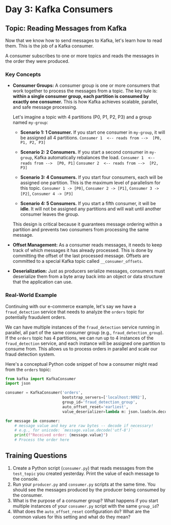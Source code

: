 # Day 3: Kafka Consumers

## Topic: Reading Messages from Kafka

Now that we know how to send messages to Kafka, let's learn how to read them. This is the job of a Kafka consumer.

A consumer subscribes to one or more topics and reads the messages in the order they were produced.

### Key Concepts

*   **Consumer Groups:** A consumer group is one or more consumers that work together to process the messages from a topic. The key rule is: **within a single consumer group, each partition is consumed by exactly one consumer.** This is how Kafka achieves scalable, parallel, and safe message processing.

    Let's imagine a topic with 4 partitions (P0, P1, P2, P3) and a group named `my-group`:

    *   **Scenario 1: 1 Consumer.** If you start one consumer in `my-group`, it will be assigned all 4 partitions.
        `Consumer 1  <-- reads from -->  [P0, P1, P2, P3]`

    *   **Scenario 2: 2 Consumers.** If you start a second consumer in `my-group`, Kafka automatically rebalances the load. 
        `Consumer 1  <-- reads from -->  [P0, P1]`
        `Consumer 2  <-- reads from -->  [P2, P3]`

    *   **Scenario 3: 4 Consumers.** If you start four consumers, each will be assigned one partition. This is the maximum level of parallelism for this topic.
        `Consumer 1 -> [P0]`, `Consumer 2 -> [P1]`, `Consumer 3 -> [P2]`, `Consumer 4 -> [P3]`

    *   **Scenario 4: 5 Consumers.** If you start a fifth consumer, it will be **idle**. It will not be assigned any partitions and will wait until another consumer leaves the group.

    This design is critical because it guarantees message ordering within a partition and prevents two consumers from processing the same message.
*   **Offset Management:** As a consumer reads messages, it needs to keep track of which messages it has already processed. This is done by committing the offset of the last processed message. Offsets are committed to a special Kafka topic called `__consumer_offsets`.
*   **Deserialization:** Just as producers serialize messages, consumers must deserialize them from a byte array back into an object or data structure that the application can use.

### Real-World Example

Continuing with our e-commerce example, let's say we have a `fraud_detection` service that needs to analyze the `orders` topic for potentially fraudulent orders.

We can have multiple instances of the `fraud_detection` service running in parallel, all part of the same consumer group (e.g., `fraud_detection_group`). If the `orders` topic has 4 partitions, we can run up to 4 instances of the `fraud_detection` service, and each instance will be assigned one partition to consume from. This allows us to process orders in parallel and scale our fraud detection system.

Here's a conceptual Python code snippet of how a consumer might read from the `orders` topic:

```python
from kafka import KafkaConsumer
import json

consumer = KafkaConsumer('orders',
                         bootstrap_servers=['localhost:9092'],
                         group_id='fraud_detection_group',
                         auto_offset_reset='earliest',
                         value_deserializer=lambda m: json.loads(m.decode('utf-8')))

for message in consumer:
    # message value and key are raw bytes -- decode if necessary!
    # e.g., for unicode: `message.value.decode('utf-8')`
    print(f"Received order: {message.value}")
    # Process the order here
```

## Training Questions

1.  Create a Python script (`consumer.py`) that reads messages from the `test_topic` you created yesterday. Print the value of each message to the console.
2.  Run your `producer.py` and `consumer.py` scripts at the same time. You should see the messages produced by the producer being consumed by the consumer.
3.  What is the purpose of a consumer group? What happens if you start multiple instances of your `consumer.py` script with the same `group_id`?
4.  What does the `auto_offset_reset` configuration do? What are the common values for this setting and what do they mean?
